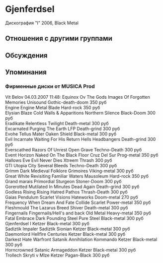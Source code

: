# Gjenferdsel

Дискография
"I" 2006, Black Metal

## Отношения с другими группами


## Обсуждения


## Упоминания

### Фирменные диски от MUSICA Prod

Vit Belov 04.03.2007 11:48:
Equinox Ov The Gods	Images Of Forgotten Memories	Unisound	Gothic-death-doom	350 руб<BR>Engine	Engine	Metal Blade	Hard-rock	350 руб<BR>Elysian Blaze	Cold Walls & Apparitions	Northern Silence	Black-Doom	300 руб<BR>Eradikate	Relentless	Twilight	Death-metal	300 руб<BR>Excarnated	Purging The Earth	LFP	Death-grind	300 руб<BR>Evohe	Tellus Mater	Oaken Shield	Black-metal	300 руб<BR>Evil Incarnate	Waiting For His Return	Hells Headbangers	Death-grind	300 руб<BR>Everscathed	Razors Of Unrest	Open Grave	Techno-Death	300 руб<BR>Event Horizon	Naked On The Black Floor	Cruz Del Sur	Prog-metal	350 руб<BR>Hallows Eve	Evil Never Dies	Xtreem	Thrash	300 руб<BR>GTI	Utopia City	Several Bleeds	Techno-Death	300 руб<BR>Grimm	Dark Medieval Folklore	Grimoires	Viking-metal	300 руб<BR>Great White	Revisiting Familiar Waters	Mausoleum	Hard-rock	350 руб<BR>Grand marais	Primordial	Sturgeon	Stoner-Doom	300 руб<BR>Gorerotted	Mutilated In Minutes	Dead Again	Death-grind	300 руб<BR>Godless Rising	Rising Hatred	Pathos	Thrash-Death	300 руб<BR>Gaias Pendulum	Scarlet Visions	Hateworks	Doom-metal	270 руб<BR>Frequency	When Dream And Fate Collide	Scarlet	Power-metal	350 руб<BR>Fleshmould	The Lazarus Breed	Shiver	Death-metal	300 руб<BR>Fingernails	Fingernails/Hell's and back	Old Metal	Heavy-metal	350 руб<BR>Fatal Embrace	Dark Pounding Steel	Pure Steel	Black-metal	300 руб<BR>Gjenferdsel	I 	Ketzer	Black-metal	300 руб<BR>Sadiztik Impaler	Sadiztik Sionian	Ketzer	Black-metal	300 руб<BR>Daemonlord	Hellfire Centuries	Ketzer	Black-metal	300 руб<BR>Darkest Hate Warfront	Satanik Annihilation Kommando	Ketzer	Black-metal	300 руб<BR>Horncrowned	Satanic Armageddon	Ketzer	Black-metal	300 руб<BR>Trollech	Skryti v Mlze	Ketzer	Pagan-Black	300 руб<BR>

